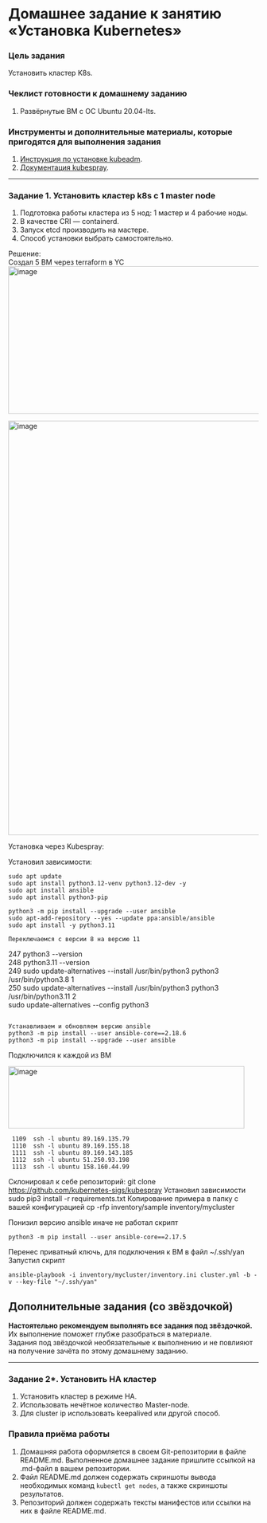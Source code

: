 # Домашнее задание к занятию «Установка Kubernetes»

### Цель задания

Установить кластер K8s.

### Чеклист готовности к домашнему заданию

1. Развёрнутые ВМ с ОС Ubuntu 20.04-lts.


### Инструменты и дополнительные материалы, которые пригодятся для выполнения задания

1. [Инструкция по установке kubeadm](https://kubernetes.io/docs/setup/production-environment/tools/kubeadm/create-cluster-kubeadm/).
2. [Документация kubespray](https://kubespray.io/).

-----

### Задание 1. Установить кластер k8s с 1 master node

1. Подготовка работы кластера из 5 нод: 1 мастер и 4 рабочие ноды.
2. В качестве CRI — containerd.
3. Запуск etcd производить на мастере.
4. Способ установки выбрать самостоятельно.

Решение:  
Создал 5 ВМ через terraform в YC
<img width="1572" height="296" alt="image" src="https://github.com/user-attachments/assets/4ca4aec5-b423-4312-b5c2-58fcb31f3ff9" />

<img width="1445" height="832" alt="image" src="https://github.com/user-attachments/assets/1217967a-c504-40f7-a84f-f142fedff98f" />

Установка через Kubespray:

Установил зависимости:  

```
sudo apt update
sudo apt install python3.12-venv python3.12-dev -y
sudo apt install ansible
sudo apt install python3-pip
```

```
python3 -m pip install --upgrade --user ansible
sudo apt-add-repository --yes --update ppa:ansible/ansible
sudo apt install -y python3.11

Переключаемся с версии 8 на версию 11

```
247  python3 --version  
  248  python3.11 --version  
  249  sudo update-alternatives --install /usr/bin/python3 python3 /usr/bin/python3.8 1  
  250  sudo update-alternatives --install /usr/bin/python3 python3 /usr/bin/python3.11 2  
sudo update-alternatives --config python3  
```

Устанавливаем и обновляем версию ansible
python3 -m pip install --user ansible-core==2.18.6
python3 -m pip install --upgrade --user ansible
```

Подключился к каждой из ВМ  


<img width="475" height="125" alt="image" src="https://github.com/user-attachments/assets/dc7d8f74-fae0-418b-bdff-bfeca2e47e4e" />  

```
 1109  ssh -l ubuntu 89.169.135.79
 1110  ssh -l ubuntu 89.169.155.18
 1111  ssh -l ubuntu 89.169.143.185
 1112  ssh -l ubuntu 51.250.93.198
 1113  ssh -l ubuntu 158.160.44.99
```

Склонировал к себе репозиторий:
git clone https://github.com/kubernetes-sigs/kubespray
Установил зависимости
sudo pip3 install -r requirements.txt
Копирование примера в папку с вашей конфигурацией
cp -rfp inventory/sample inventory/mycluster


Понизил версию ansible иначе не работал скрипт  

```
python3 -m pip install --user ansible-core==2.17.5
```

Перенес приватный ключь, для подключения к ВМ в файл ~/.ssh/yan
Запустил скрипт  

```
ansible-playbook -i inventory/mycluster/inventory.ini cluster.yml -b -v --key-file "~/.ssh/yan"
```



## Дополнительные задания (со звёздочкой)

**Настоятельно рекомендуем выполнять все задания под звёздочкой.** Их выполнение поможет глубже разобраться в материале.   
Задания под звёздочкой необязательные к выполнению и не повлияют на получение зачёта по этому домашнему заданию. 

------
### Задание 2*. Установить HA кластер

1. Установить кластер в режиме HA.
2. Использовать нечётное количество Master-node.
3. Для cluster ip использовать keepalived или другой способ.

### Правила приёма работы

1. Домашняя работа оформляется в своем Git-репозитории в файле README.md. Выполненное домашнее задание пришлите ссылкой на .md-файл в вашем репозитории.
2. Файл README.md должен содержать скриншоты вывода необходимых команд `kubectl get nodes`, а также скриншоты результатов.
3. Репозиторий должен содержать тексты манифестов или ссылки на них в файле README.md.
